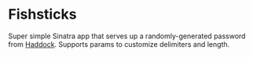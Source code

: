 # Fishsticks

Super simple Sinatra app that serves up a randomly-generated password from [Haddock](https://github.com/stephencelis/haddock).  Supports params to customize delimiters and length.